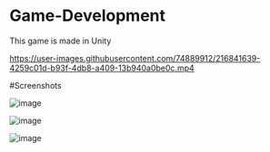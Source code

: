 # Game-Development
 This game is made in Unity
 
 
 

https://user-images.githubusercontent.com/74889912/216841639-4259c01d-b93f-4db8-a409-13b940a0be0c.mp4




 #Screenshots
 
 
![image](https://user-images.githubusercontent.com/74889912/216841275-7bd61429-61ab-4b38-8e6b-3737bfde661a.png)

![image](https://user-images.githubusercontent.com/74889912/216841296-45288fba-d211-4852-b6de-0c3a7693b5db.png)

![image](https://user-images.githubusercontent.com/74889912/216841312-343a53a4-8610-4570-9d1b-d12f52c53522.png)

